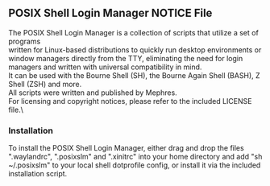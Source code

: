 ## POSIX Shell Login Manager NOTICE File

The POSIX Shell Login Manager is a collection of scripts that utilize a set of programs\
written for Linux-based distributions to quickly run desktop environments
or window managers directly from the TTY, eliminating the need for login managers and written
with universal compatibility in mind.\
It can be used with the
Bourne Shell (SH), the Bourne Again Shell (BASH), Z Shell (ZSH) and more.\
All scripts were written and published by Mephres.\
For licensing and copyright notices, please refer to the included LICENSE file.\

### Installation
To install the POSIX Shell Login Manager, either drag and drop the files ".waylandrc", ".posixslm" and ".xinitrc" into your home directory and add "sh ~/.posixslm" to your local shell dotprofile config, or install it via the included installation script.
